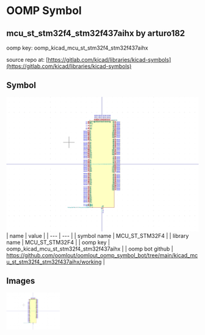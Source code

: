 # OOMP Symbol  
## mcu_st_stm32f4_stm32f437aihx  by arturo182  
  
oomp key: oomp_kicad_mcu_st_stm32f4_stm32f437aihx  
  
source repo at: [https://gitlab.com/kicad/libraries/kicad-symbols](https://gitlab.com/kicad/libraries/kicad-symbols)  
## Symbol  
  
[![working.png](working_600.png)](working.png)  
| name | value | 
| --- | --- | 
| symbol name | MCU_ST_STM32F4 | 
| library name | MCU_ST_STM32F4 | 
| oomp key | oomp_kicad_mcu_st_stm32f4_stm32f437aihx | 
| oomp bot github | https://github.com/oomlout/oomlout_oomp_symbol_bot/tree/main/kicad_mcu_st_stm32f4_stm32f437aihx/working | 
## Images  
  
[![working.png](working_140.png)](working.png)  
